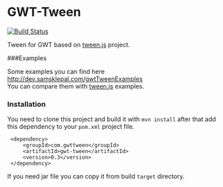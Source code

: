 GWT-Tween 
===================
[![Build Status](https://travis-ci.org/gwttween/gwt-tween.svg?branch=master)](https://travis-ci.org/gwttween/gwt-tween)

Tween for GWT based on [tween.js](https://github.com/tweenjs/tween.js) project.

###Examples 

Some examples you can find here http://dev.samsklepal.com/gwtTweenExamples
<br>You can compare them with [tween.js](https://github.com/tweenjs/tween.js) examples.
 
### Installation
You need to clone this project and build it with `mvn install`
after that add this dependency to your `pom.xml` project file.
````       
 <dependency>
     <groupId>com.gwttween</groupId>
     <artifactId>gwt-tween</artifactId>
     <version>0.3</version>
 </dependency>
````
If you need jar file you can copy it from build `target` directory.

